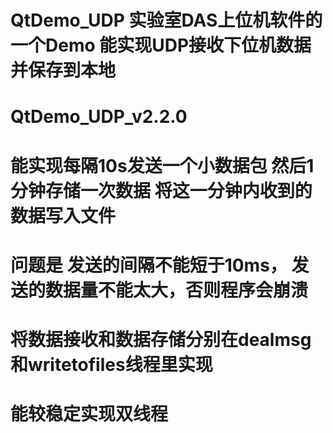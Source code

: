 # QtDemo_UDP 实验室DAS上位机软件的一个Demo 能实现UDP接收下位机数据 并保存到本地
# QtDemo_UDP_v2.2.0

# 能实现每隔10s发送一个小数据包 然后1分钟存储一次数据 将这一分钟内收到的数据写入文件
# 问题是 发送的间隔不能短于10ms， 发送的数据量不能太大，否则程序会崩溃

# 将数据接收和数据存储分别在dealmsg和writetofiles线程里实现

# 能较稳定实现双线程
